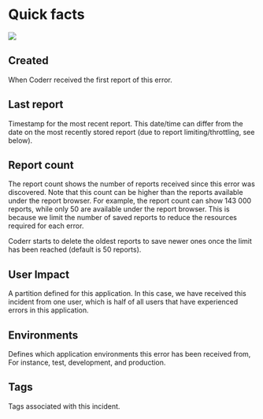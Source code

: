 Quick facts
============

![](/screens/quickfacts.png)

## Created

When Coderr received the first report of this error.

## Last report

Timestamp for the most recent report.
This date/time can differ from the date on the most recently stored report (due to report limiting/throttling, see below).

## Report count

The report count shows the number of reports received since this error was discovered.
Note that this count can be higher than the reports available under the report browser. For example, the report count can show 143 000 reports, while only 50 are available under the report browser. This is because we limit the number of saved reports to reduce the resources required for each error.

Coderr starts to delete the oldest reports to save newer ones once the limit has been reached (default is 50 reports).

## User Impact

A partition defined for this application. In this case, we have received this incident from one user, which is half of all users that have experienced errors in this application.

## Environments

Defines which application environments this error has been received from, For instance, test, development, and production.

## Tags

Tags associated with this incident.